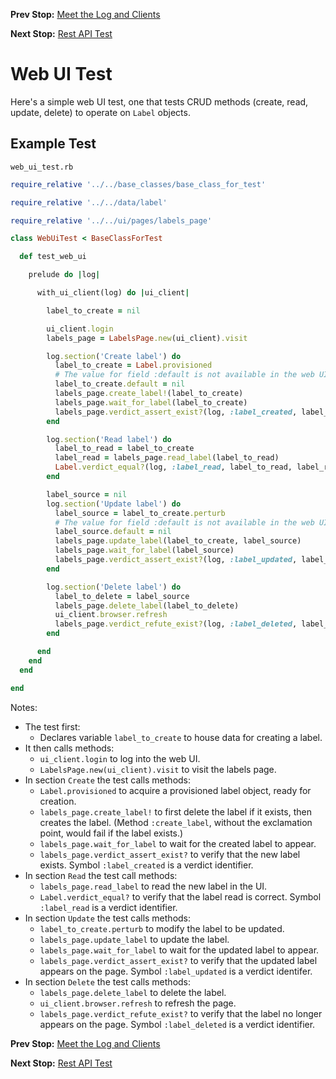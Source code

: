 <!--- GENERATED FILE, DO NOT EDIT --->
**Prev Stop:** [Meet the Log and Clients](./Meet.md#meet-the-log-and-clients)

**Next Stop:** [Rest API Test](./RestApi.md#rest-api-test)


# Web UI Test

Here's a simple web UI test, one that tests CRUD methods (create, read, update, delete) to operate on `Label` objects.

## Example Test

<code>web_ui_test.rb</code>
```ruby
require_relative '../../base_classes/base_class_for_test'

require_relative '../../data/label'

require_relative '../../ui/pages/labels_page'

class WebUiTest < BaseClassForTest

  def test_web_ui

    prelude do |log|

      with_ui_client(log) do |ui_client|

        label_to_create = nil

        ui_client.login
        labels_page = LabelsPage.new(ui_client).visit

        log.section('Create label') do
          label_to_create = Label.provisioned
          # The value for field :default is not available in the web UI.
          label_to_create.default = nil
          labels_page.create_label!(label_to_create)
          labels_page.wait_for_label(label_to_create)
          labels_page.verdict_assert_exist?(log, :label_created, label_to_create)
        end

        log.section('Read label') do
          label_to_read = label_to_create
          label_read = labels_page.read_label(label_to_read)
          Label.verdict_equal?(log, :label_read, label_to_read, label_read)
        end

        label_source = nil
        log.section('Update label') do
          label_source = label_to_create.perturb
          # The value for field :default is not available in the web UI.
          label_source.default = nil
          labels_page.update_label(label_to_create, label_source)
          labels_page.wait_for_label(label_source)
          labels_page.verdict_assert_exist?(log, :label_updated, label_source)
        end

        log.section('Delete label') do
          label_to_delete = label_source
          labels_page.delete_label(label_to_delete)
          ui_client.browser.refresh
          labels_page.verdict_refute_exist?(log, :label_deleted, label_to_delete)
        end

      end
    end
  end

end
```

Notes:

- The test first:
  - Declares variable `label_to_create` to house data for creating a label.
- It then calls methods:
  - `ui_client.login` to log into the web UI.
  - `LabelsPage.new(ui_client).visit` to visit the labels page.
- In section `Create` the test calls methods:
  - `Label.provisioned` to acquire a provisioned label object, ready for creation.
  - `labels_page.create_label!` to first delete the label if it exists, then creates the label.  (Method `:create_label`, without the exclamation point, would fail if the label exists.)
  - `labels_page.wait_for_label` to wait for the created label to appear.
  - `labels_page.verdict_assert_exist?` to verify that the new label exists.  Symbol `:label_created` is a verdict identifier.
- In section `Read` the test call methods:
  - `labels_page.read_label` to read the new label in the UI.
  - `Label.verdict_equal?` to verify that the label read is correct.  Symbol `:label_read` is a verdict identifier.
- In section `Update` the test calls methods:
  - `label_to_create.perturb` to modify the label to be updated.
  - `labels_page.update_label` to update the label.
  - `labels_page.wait_for_label` to wait for the updated label to appear.
  - `labels_page.verdict_assert_exist?` to verify that the updated label appears on the page.  Symbol `:label_updated` is a verdict identifer.
- In section `Delete` the test calls methods:
  - `labels_page.delete_label` to delete the label.
  - `ui_client.browser.refresh` to refresh the page.
  - `labels_page.verdict_refute_exist?` to verify that the label no longer appears on the page.  Symbol `:label_deleted` is a verdict identifier.

**Prev Stop:** [Meet the Log and Clients](./Meet.md#meet-the-log-and-clients)

**Next Stop:** [Rest API Test](./RestApi.md#rest-api-test)

